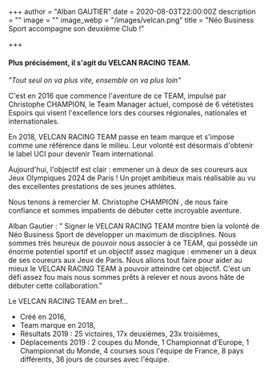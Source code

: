 +++
author = "Alban GAUTIER"
date = 2020-08-03T22:00:00Z
description = ""
image = ""
image_webp = "/images/velcan.png"
title = "Néo Business Sport accompagne son deuxième Club !"

+++
#### Plus précisément, il s'agit du VELCAN RACING TEAM.

_"Tout seul on va plus vite, ensemble on va plus loin"_

C'est en 2016 que commence l'aventure de ce TEAM, impulsé par Christophe CHAMPION, le Team Manager actuel, composé de 6 vététistes Espoirs qui visent l'excellence lors des courses régionales, nationales et internationales. 

En 2018, VELCAN RACING TEAM passe en team marque et s'impose comme une référence dans le milieu. Leur volonté est désormais d'obtenir le label UCI pour devenir Team international. 

Aujourd'hui, l'objectif est clair : emmener un à deux de ses coureurs aux Jeux Olympiques 2024 de Paris ! Un projet ambitieux mais réalisable au vu des excellentes prestations de ses jeunes athlètes.  

Nous tenons à remercier M. Christophe CHAMPION , de nous faire confiance et sommes impatients de débuter cette incroyable aventure.

Alban Gautier : " Signer le VELCAN RACING TEAM montre bien la volonté de Néo Business Sport de développer un maximum de disciplines. Nous sommes très heureux de pouvoir nous associer à ce TEAM, qui possède un énorme potentiel sportif et un objectif assez magique : emmener un à deux de ses coureurs aux Jeux de Paris. Nous allons tout faire pour aider au mieux le VELCAN RACING TEAM à pouvoir atteindre cet objectif. C'est un défi assez fou mais nous sommes prêts à relever et nous avons hâte de débuter cette collaboration."

Le VELCAN RACING TEAM en bref...

* Créé en 2016,
* Team marque en 2018, 
* Résultats 2019 : 25 victoires, 17x deuxièmes, 23x troisièmes,
* Déplacements 2019 : 2 coupes du Monde, 1 Championnat d'Europe, 1 Championnat du Monde, 4 courses sous l'équipe de France, 8 pays différents, 36 jours de courses avec l'équipe.